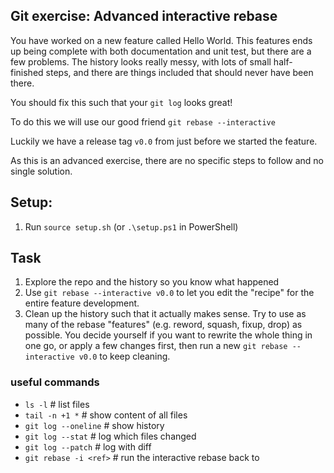 ## Git exercise: Advanced interactive rebase
You have worked on a new feature called Hello World.
This features ends up being complete with both documentation and unit test, but there are a few problems.
The history looks really messy, with lots of small half-finished steps, and there are things included that should never have been there.

You should fix this such that your `git log` looks great!

To do this we will use our good friend `git rebase --interactive`

Luckily we have a release tag `v0.0` from just before we started the feature.

As this is an advanced exercise, there are no specific steps to follow and no single solution.

## Setup:

1. Run `source setup.sh` (or `.\setup.ps1` in PowerShell)

## Task

1. Explore the repo and the history so you know what happened
2. Use `git rebase --interactive v0.0` to let you edit the "recipe" for the entire feature development.
3. Clean up the history such that it actually makes sense. Try to use as many of the rebase "features" (e.g. reword, squash, fixup, drop) as possible. You decide yourself if you want to rewrite the whole thing in one go, or apply a few changes first, then run a new `git rebase --interactive v0.0` to keep cleaning.

### useful commands

- `ls -l`                 # list files
- `tail -n +1 *`          # show content of all files
- `git log --oneline`     # show history
- `git log --stat`        # log which files changed
- `git log --patch`       # log with diff
- `git rebase -i <ref>`   # run the interactive rebase back to <ref>

